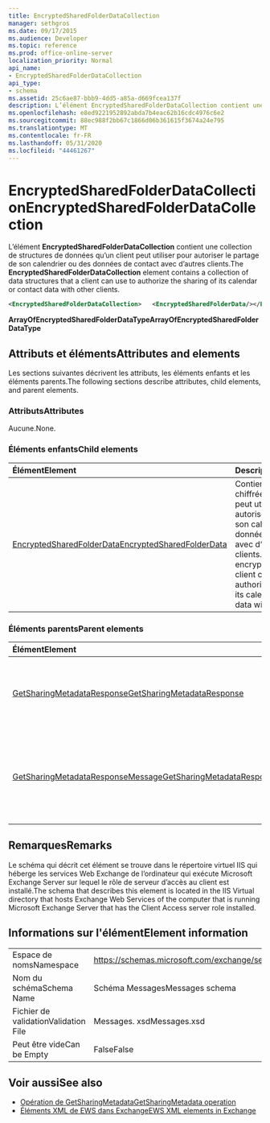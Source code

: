 ```yaml
---
title: EncryptedSharedFolderDataCollection
manager: sethgros
ms.date: 09/17/2015
ms.audience: Developer
ms.topic: reference
ms.prod: office-online-server
localization_priority: Normal
api_name:
- EncryptedSharedFolderDataCollection
api_type:
- schema
ms.assetid: 25c6ae87-bbb9-4dd5-a85a-d669fcea137f
description: L’élément EncryptedSharedFolderDataCollection contient une collection de structures de données qu’un client peut utiliser pour autoriser le partage de son calendrier ou des données de contact avec d’autres clients.
ms.openlocfilehash: e8ed9221952892abda7b4eac62b16cdc4976c6e2
ms.sourcegitcommit: 88ec988f2bb67c1866d06b361615f3674a24e795
ms.translationtype: MT
ms.contentlocale: fr-FR
ms.lasthandoff: 05/31/2020
ms.locfileid: "44461267"
---
```

# <a name="encryptedsharedfolderdatacollection"></a><span data-ttu-id="66af4-103">EncryptedSharedFolderDataCollection</span><span class="sxs-lookup"><span data-stu-id="66af4-103">EncryptedSharedFolderDataCollection</span></span>

<span data-ttu-id="66af4-104">L’élément **EncryptedSharedFolderDataCollection** contient une collection de structures de données qu’un client peut utiliser pour autoriser le partage de son calendrier ou des données de contact avec d’autres clients.</span><span class="sxs-lookup"><span data-stu-id="66af4-104">The **EncryptedSharedFolderDataCollection** element contains a collection of data structures that a client can use to authorize the sharing of its calendar or contact data with other clients.</span></span> 
  
```xml
<EncryptedSharedFolderDataCollection>   <EncryptedSharedFolderData/></EncryptedSharedFolderDataCollection>
```

 <span data-ttu-id="66af4-105">**ArrayOfEncryptedSharedFolderDataType**</span><span class="sxs-lookup"><span data-stu-id="66af4-105">**ArrayOfEncryptedSharedFolderDataType**</span></span>
## <a name="attributes-and-elements"></a><span data-ttu-id="66af4-106">Attributs et éléments</span><span class="sxs-lookup"><span data-stu-id="66af4-106">Attributes and elements</span></span>

<span data-ttu-id="66af4-107">Les sections suivantes décrivent les attributs, les éléments enfants et les éléments parents.</span><span class="sxs-lookup"><span data-stu-id="66af4-107">The following sections describe attributes, child elements, and parent elements.</span></span>
  
### <a name="attributes"></a><span data-ttu-id="66af4-108">Attributs</span><span class="sxs-lookup"><span data-stu-id="66af4-108">Attributes</span></span>

<span data-ttu-id="66af4-109">Aucune.</span><span class="sxs-lookup"><span data-stu-id="66af4-109">None.</span></span>
  
### <a name="child-elements"></a><span data-ttu-id="66af4-110">Éléments enfants</span><span class="sxs-lookup"><span data-stu-id="66af4-110">Child elements</span></span>

|<span data-ttu-id="66af4-111">**Élément**</span><span class="sxs-lookup"><span data-stu-id="66af4-111">**Element**</span></span>|<span data-ttu-id="66af4-112">**Description**</span><span class="sxs-lookup"><span data-stu-id="66af4-112">**Description**</span></span>|
|:-----|:-----|
|[<span data-ttu-id="66af4-113">EncryptedSharedFolderData</span><span class="sxs-lookup"><span data-stu-id="66af4-113">EncryptedSharedFolderData</span></span>](encryptedsharedfolderdata.md) <br/> |<span data-ttu-id="66af4-114">Contient les données chiffrées qu’un client peut utiliser pour autoriser le partage de son calendrier ou des données de contact avec d’autres clients.</span><span class="sxs-lookup"><span data-stu-id="66af4-114">Contains the encrypted data that a client can use to authorize the sharing of its calendar or contact data with other clients.</span></span>  <br/> |
   
### <a name="parent-elements"></a><span data-ttu-id="66af4-115">Éléments parents</span><span class="sxs-lookup"><span data-stu-id="66af4-115">Parent elements</span></span>

|<span data-ttu-id="66af4-116">**Élément**</span><span class="sxs-lookup"><span data-stu-id="66af4-116">**Element**</span></span>|<span data-ttu-id="66af4-117">**Description**</span><span class="sxs-lookup"><span data-stu-id="66af4-117">**Description**</span></span>|
|:-----|:-----|
|[<span data-ttu-id="66af4-118">GetSharingMetadataResponse</span><span class="sxs-lookup"><span data-stu-id="66af4-118">GetSharingMetadataResponse</span></span>](getsharingmetadataresponse.md) <br/> |<span data-ttu-id="66af4-119">Définit une réponse à une demande de [Opération de GetSharingMetadata](getsharingmetadata-operation.md) .</span><span class="sxs-lookup"><span data-stu-id="66af4-119">Defines a response to a [GetSharingMetadata operation](getsharingmetadata-operation.md) request.</span></span>  <br/> |
|[<span data-ttu-id="66af4-120">GetSharingMetadataResponseMessage</span><span class="sxs-lookup"><span data-stu-id="66af4-120">GetSharingMetadataResponseMessage</span></span>](getsharingmetadataresponsemessage.md) <br/> |<span data-ttu-id="66af4-121">Contient l'état et les résultats d'une demande unique [Opération de GetSharingMetadata](getsharingmetadata-operation.md) .</span><span class="sxs-lookup"><span data-stu-id="66af4-121">Contains the status and result of a single [GetSharingMetadata operation](getsharingmetadata-operation.md) request.</span></span>  <br/> |
   
## <a name="remarks"></a><span data-ttu-id="66af4-122">Remarques</span><span class="sxs-lookup"><span data-stu-id="66af4-122">Remarks</span></span>

<span data-ttu-id="66af4-123">Le schéma qui décrit cet élément se trouve dans le répertoire virtuel IIS qui héberge les services Web Exchange de l’ordinateur qui exécute Microsoft Exchange Server sur lequel le rôle de serveur d’accès au client est installé.</span><span class="sxs-lookup"><span data-stu-id="66af4-123">The schema that describes this element is located in the IIS Virtual directory that hosts Exchange Web Services of the computer that is running Microsoft Exchange Server that has the Client Access server role installed.</span></span>
  
## <a name="element-information"></a><span data-ttu-id="66af4-124">Informations sur l'élément</span><span class="sxs-lookup"><span data-stu-id="66af4-124">Element information</span></span>

|||
|:-----|:-----|
|<span data-ttu-id="66af4-125">Espace de noms</span><span class="sxs-lookup"><span data-stu-id="66af4-125">Namespace</span></span>  <br/> |https://schemas.microsoft.com/exchange/services/2006/messages  <br/> |
|<span data-ttu-id="66af4-126">Nom du schéma</span><span class="sxs-lookup"><span data-stu-id="66af4-126">Schema Name</span></span>  <br/> |<span data-ttu-id="66af4-127">Schéma Messages</span><span class="sxs-lookup"><span data-stu-id="66af4-127">Messages schema</span></span>  <br/> |
|<span data-ttu-id="66af4-128">Fichier de validation</span><span class="sxs-lookup"><span data-stu-id="66af4-128">Validation File</span></span>  <br/> |<span data-ttu-id="66af4-129">Messages. xsd</span><span class="sxs-lookup"><span data-stu-id="66af4-129">Messages.xsd</span></span>  <br/> |
|<span data-ttu-id="66af4-130">Peut être vide</span><span class="sxs-lookup"><span data-stu-id="66af4-130">Can be Empty</span></span>  <br/> |<span data-ttu-id="66af4-131">False</span><span class="sxs-lookup"><span data-stu-id="66af4-131">False</span></span>  <br/> |
   
## <a name="see-also"></a><span data-ttu-id="66af4-132">Voir aussi</span><span class="sxs-lookup"><span data-stu-id="66af4-132">See also</span></span>

- [<span data-ttu-id="66af4-133">Opération de GetSharingMetadata</span><span class="sxs-lookup"><span data-stu-id="66af4-133">GetSharingMetadata operation</span></span>](getsharingmetadata-operation.md)
- [<span data-ttu-id="66af4-134">Éléments XML de EWS dans Exchange</span><span class="sxs-lookup"><span data-stu-id="66af4-134">EWS XML elements in Exchange</span></span>](ews-xml-elements-in-exchange.md)

